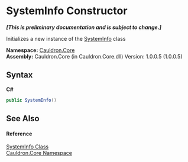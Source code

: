 # SystemInfo Constructor 
 _**\[This is preliminary documentation and is subject to change.\]**_

Initializes a new instance of the <a href="T_Cauldron_Core_SystemInfo">SystemInfo</a> class

**Namespace:**&nbsp;<a href="N_Cauldron_Core">Cauldron.Core</a><br />**Assembly:**&nbsp;Cauldron.Core (in Cauldron.Core.dll) Version: 1.0.0.5 (1.0.0.5)

## Syntax

**C#**<br />
``` C#
public SystemInfo()
```


## See Also


#### Reference
<a href="T_Cauldron_Core_SystemInfo">SystemInfo Class</a><br /><a href="N_Cauldron_Core">Cauldron.Core Namespace</a><br />